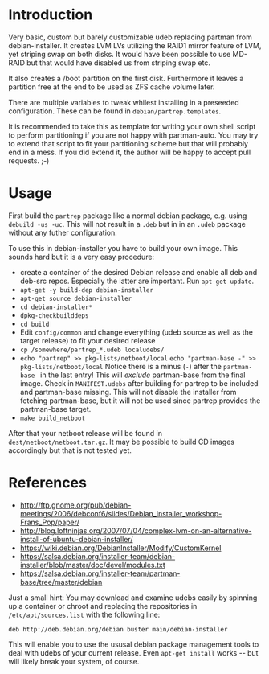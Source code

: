 Introduction
============

Very basic, custom but barely customizable udeb replacing partman
from debian-installer. It creates LVM LVs utilizing the RAID1 mirror feature
of LVM, yet striping swap on both disks. It would have been possible
to use MD-RAID but that would have disabled us from striping swap etc.

It also creates a /boot partition on the first disk. Furthermore it leaves
a partition free at the end to be used as ZFS cache volume later.

There are multiple variables to tweak whilest installing in a preseeded
configuration. These can be found in `debian/partrep.templates`.

It is recommended to take this as template for writing your own shell script
to perform partitioning if you are not happy with partman-auto. You may
try to extend that script to fit your partitioning scheme but that will
probably end in a mess. If you did extend it, the author will be happy to
accept pull requests. ;-)

Usage
=====

First build the `partrep` package like a normal debian package, e.g. using
`debuild -us -uc`. This will not result in a `.deb` but in in an `.udeb`
package without any futher configuration.

To use this in debian-installer you have to build your own image.
This sounds hard but it is a very easy procedure:

* create a container of the desired Debian release and enable all deb
  and deb-src repos. Especially the latter are important. Run `apt-get update`.
* `apt-get -y build-dep debian-installer`
* `apt-get source debian-installer`
* `cd debian-installer*`
* `dpkg-checkbuilddeps`
* `cd build`
* Edit `config/common` and change everything (udeb source as well as the
  target release) to fit your desired release
* `cp /somewhere/partrep_*.udeb localudebs/`
* `echo "partrep" >> pkg-lists/netboot/local`
  `echo "partman-base -" >> pkg-lists/netboot/local`
  Notice there is a minus (`-`) after the `partman-base ` in the last entry!
  This will _exclude_ partman-base from the final image. Check in
  `MANIFEST.udebs` after building for partrep to be included and partman-base
  missing. This will not disable the installer from fetching partman-base, but
  it will not be used since partrep provides the partman-base target.
* `make build_netboot`

After that your netboot release will be found in `dest/netboot/netboot.tar.gz`.
It may be possible to build CD images accordingly but that is not tested yet.

References
==========

* <http://ftp.gnome.org/pub/debian-meetings/2006/debconf6/slides/Debian_installer_workshop-Frans_Pop/paper/>
* <http://blog.loftninjas.org/2007/07/04/complex-lvm-on-an-alternative-install-of-ubuntu-debian-installer/>
* <https://wiki.debian.org/DebianInstaller/Modify/CustomKernel>
* <https://salsa.debian.org/installer-team/debian-installer/blob/master/doc/devel/modules.txt>
* <https://salsa.debian.org/installer-team/partman-base/tree/master/debian>

Just a small hint: You may download and examine udebs easily by spinning up
a container or chroot and replacing the repositories in `/etc/apt/sources.list`
with the following line:
```
deb http://deb.debian.org/debian buster main/debian-installer
```
This will enable you to use the ususal debian package management tools to deal
with udebs of your current release. Even `apt-get install` works -- but will
likely break your system, of course.

